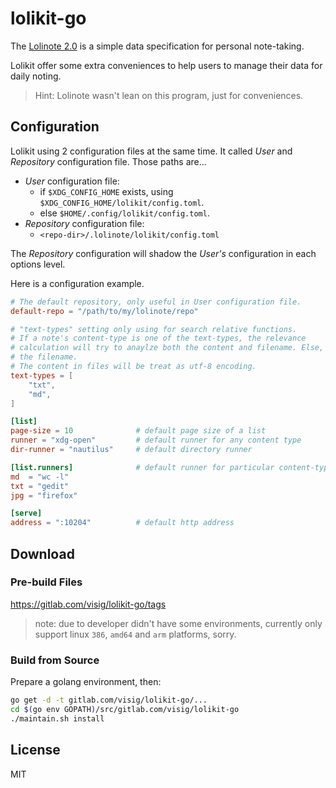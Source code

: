 # lolikit-go

The [Lolinote 2.0] is a simple data specification for personal note-taking.

Lolikit offer some extra conveniences to help users to manage their data for daily noting.

> Hint: Lolinote wasn't lean on this program, just for conveniences.



## Configuration

Lolikit using 2 configuration files at the same time. It called *User* and *Repository* configuration file. Those paths are...

- *User* configuration file:
    - if `$XDG_CONFIG_HOME` exists, using `$XDG_CONFIG_HOME/lolikit/config.toml`.
    - else `$HOME/.config/lolikit/config.toml`.
- *Repository* configuration file:
    - `<repo-dir>/.lolinote/lolikit/config.toml`

The *Repository* configuration will shadow the *User's* configuration in each options level.

Here is a configuration example.

```toml
# The default repository, only useful in User configuration file.
default-repo = "/path/to/my/lolinote/repo"

# "text-types" setting only using for search relative functions.
# If a note's content-type is one of the text-types, the relevance
# calculation will try to anaylze both the content and filename. Else, only
# the filename.
# The content in files will be treat as utf-8 encoding.
text-types = [
    "txt",
    "md",
]

[list]
page-size = 10              # default page size of a list
runner = "xdg-open"         # default runner for any content type
dir-runner = "nautilus"     # default directory runner

[list.runners]              # default runner for particular content-type
md  = "wc -l"
txt = "gedit"
jpg = "firefox"

[serve]
address = ":10204"          # default http address
```



## Download

### Pre-build Files

<https://gitlab.com/visig/lolikit-go/tags>

> note: due to developer didn't have some environments, currently only support linux `386`, `amd64` and `arm` platforms, sorry.



### Build from Source

Prepare a golang environment, then:

```bash
go get -d -t gitlab.com/visig/lolikit-go/...
cd $(go env GOPATH)/src/gitlab.com/visig/lolikit-go
./maintain.sh install
```


## License

MIT



[Lolinote 2.0]: https://gitlab.com/visig/lolinote-spec/
